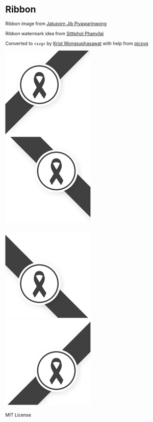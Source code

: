 # Ribbon

Ribbon image from [Jatuporn Jib Piyawarinwong](https://www.facebook.com/jibbazee/posts/10153967020642895)

Ribbon watermark idea from [Sittiphol Phanvilai](http://nuuneoi.com/blog/blog.php?read_id=884)

Converted to `<svg>` by [Krist Wongsuphasawat](http://kristw.yellowpigz.com) with help from [picsvg](http://picsvg.com/)

![](ribbon_top_left.svg)![](ribbon_top_right.svg)

![](ribbon_bottom_left.svg)![](ribbon_bottom_right.svg)
---

MIT License